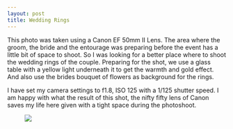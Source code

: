 ```yaml
---
layout: post
title: Wedding Rings
---
```


This photo was taken using a Canon EF 50mm II Lens.  The area where the groom, the bride and the entourage was preparing before the event has a little bit of space to shoot.  So I was looking for a better place where to shoot the wedding rings of the couple.  Preparing for the shot, we use a glass table with a yellow light underneath it to get the warmth and gold effect.  And also use the brides bouquet of flowers as background for the rings.

I have set my camera settings to f1.8, ISO 125 with a 1/125 shutter speed.  I am happy with what the result of this shot, the nifty fifty lens of Canon saves my life here given with a tight space during the photoshoot.

<figure>
    <img src="https://farm8.staticflickr.com/7667/16918102629_2121fab970_n.jpg" class="thumbNail img-post" align="left">
</figure>